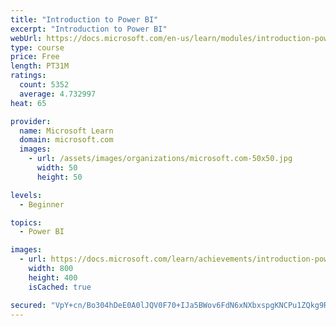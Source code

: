 ```yaml
---
title: "Introduction to Power BI"
excerpt: "Introduction to Power BI"
webUrl: https://docs.microsoft.com/en-us/learn/modules/introduction-power-bi/
type: course
price: Free
length: PT31M
ratings:
  count: 5352
  average: 4.732997
heat: 65

provider:
  name: Microsoft Learn
  domain: microsoft.com
  images:
    - url: /assets/images/organizations/microsoft.com-50x50.jpg
      width: 50
      height: 50

levels:
  - Beginner

topics:
  - Power BI

images:
  - url: https://docs.microsoft.com/learn/achievements/introduction-power-bi-social.png
    width: 800
    height: 400
    isCached: true

secured: "VpY+cn/Bo304hDeE0A0lJQV0F70+IJa5BWov6FdN6xNXbxspgKNCPu1ZQkg9Rp48IpuuDPnyZUyEJmXr4eaa/PMXhU+77cVIEmfujQzmA1nwy8PG90c/uJ1n40D/r6MwYujr+113FgS63/rDOVIMDmSx9y0hRomycSHdxfDaXD7DHbmb5cd2Vd4sKNqPP+5fQfbwP2y29PyImqzk2rp1NB87aZi/A1IhrzWfT8ENIeqfK8/8vmyLQpl40skWcbMnCUlGhx/jkwIT5jTG0LBkqI3n/cyRhxLUjgUXXxjxltZUos/9J5wvcYUEL3q74VLiaYF0id8F1ikhaVtJR8vmwiDVwgwoqLDzI+kVdwQQU3rh/+nLbiHxuL4rPj73RL+yLxYELal8+j8ewdnrYXXU3XpbYCHx6WVMO3/Zj5V9xys=;Co2E3IF+sIgy3JKf5RAB9g=="
---
```


